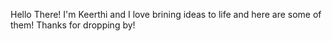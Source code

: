 Hello There! I'm Keerthi and I love brining ideas to life and here are some of them! Thanks for dropping by!
